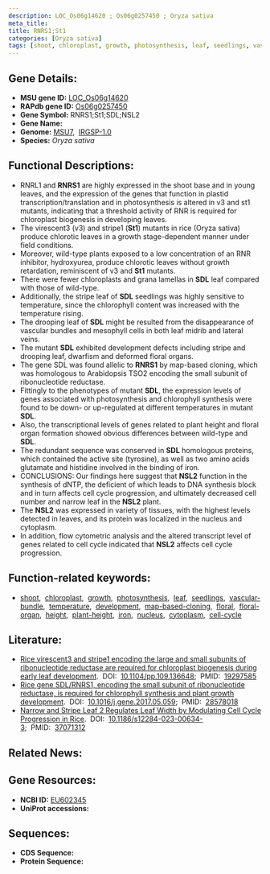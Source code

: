 ```yaml
---
description: LOC_Os06g14620 ; Os06g0257450 ; Oryza sativa
meta_title:
title: RNRS1;St1
categories: [Oryza sativa]
tags: [shoot, chloroplast, growth, photosynthesis, leaf, seedlings, vascular bundle, temperature, development, map-based cloning, floral, floral organ, height, plant height, iron, nucleus, cytoplasm, cell cycle]
---
```


## Gene Details:
- **MSU gene ID:** [LOC_Os06g14620](http://rice.uga.edu/cgi-bin/ORF_infopage.cgi?orf=LOC_Os06g14620)  
- **RAPdb gene ID:** [Os06g0257450](https://rapdb.dna.affrc.go.jp/locus/?name=Os06g0257450)  
- **Gene Symbol:** RNRS1;St1;SDL;NSL2
- **Gene Name:**
- **Genome:**  [MSU7](http://rice.uga.edu/),&nbsp;&nbsp;[IRGSP-1.0](https://rapdb.dna.affrc.go.jp/download/irgsp1.html)
- **Species:** *Oryza sativa*

## Functional Descriptions:
   - RNRL1 and **RNRS1** are highly expressed in the shoot base and in young leaves, and the expression of the genes that function in plastid transcription/translation and in photosynthesis is altered in v3 and st1 mutants, indicating that a threshold activity of RNR is required for chloroplast biogenesis in developing leaves.
   - The virescent3 (v3) and stripe1 (**St1**) mutants in rice (Oryza sativa) produce chlorotic leaves in a growth stage-dependent manner under field conditions.
   - Moreover, wild-type plants exposed to a low concentration of an RNR inhibitor, hydroxyurea, produce chlorotic leaves without growth retardation, reminiscent of v3 and **St1** mutants.
   - There were fewer chloroplasts and grana lamellas in **SDL** leaf compared with those of wild-type.
   - Additionally, the stripe leaf of **SDL** seedlings was highly sensitive to temperature, since the chlorophyll content was increased with the temperature rising.
   - The drooping leaf of **SDL** might be resulted from the disappearance of vascular bundles and mesophyll cells in both leaf midrib and lateral veins.
   - The mutant **SDL** exhibited development defects including stripe and drooping leaf, dwarfism and deformed floral organs.
   - The gene SDL was found allelic to **RNRS1** by map-based cloning, which was homologous to Arabidopsis TSO2 encoding the small subunit of ribonucleotide reductase.
   - Fittingly to the phenotypes of mutant **SDL**, the expression levels of genes associated with photosynthesis and chlorophyll synthesis were found to be down- or up-regulated at different temperatures in mutant **SDL**.
   - Also, the transcriptional levels of genes related to plant height and floral organ formation showed obvious differences between wild-type and **SDL**.
   - The redundant sequence was conserved in **SDL** homologous proteins, which contained the active site (tyrosine), as well as two amino acids glutamate and histidine involved in the binding of iron.
   - CONCLUSIONS: Our findings here suggest that **NSL2** function in the synthesis of dNTP, the deficient of which leads to DNA synthesis block and in turn affects cell cycle progression, and ultimately decreased cell number and narrow leaf in the **NSL2** plant.
   - The **NSL2** was expressed in variety of tissues, with the highest levels detected in leaves, and its protein was localized in the nucleus and cytoplasm.
   - In addition, flow cytometric analysis and the altered transcript level of genes related to cell cycle indicated that **NSL2** affects cell cycle progression.

## Function-related keywords:
   - [shoot](/tags/shoot/),&nbsp;&nbsp;[chloroplast](/tags/chloroplast/),&nbsp;&nbsp;[growth](/tags/growth/),&nbsp;&nbsp;[photosynthesis](/tags/photosynthesis/),&nbsp;&nbsp;[leaf](/tags/leaf/),&nbsp;&nbsp;[seedlings](/tags/seedlings/),&nbsp;&nbsp;[vascular-bundle](/tags/vascular-bundle/),&nbsp;&nbsp;[temperature](/tags/temperature/),&nbsp;&nbsp;[development](/tags/development/),&nbsp;&nbsp;[map-based-cloning](/tags/map-based-cloning/),&nbsp;&nbsp;[floral](/tags/floral/),&nbsp;&nbsp;[floral-organ](/tags/floral-organ/),&nbsp;&nbsp;[height](/tags/height/),&nbsp;&nbsp;[plant-height](/tags/plant-height/),&nbsp;&nbsp;[iron](/tags/iron/),&nbsp;&nbsp;[nucleus](/tags/nucleus/),&nbsp;&nbsp;[cytoplasm](/tags/cytoplasm/),&nbsp;&nbsp;[cell-cycle](/tags/cell-cycle/)

## Literature:
   - [Rice virescent3 and stripe1 encoding the large and small subunits of ribonucleotide reductase are required for chloroplast biogenesis during early leaf development](https://www.doi.org/10.1104/pp.109.136648).&nbsp;&nbsp;DOI:&nbsp;&nbsp;[10.1104/pp.109.136648](https://www.doi.org/10.1104/pp.109.136648);&nbsp;&nbsp;PMID:&nbsp;&nbsp;[19297585](https://pubmed.ncbi.nlm.nih.gov/19297585/)
   - [Rice gene SDL/RNRS1, encoding the small subunit of ribonucleotide reductase, is required for chlorophyll synthesis and plant growth development](https://www.doi.org/10.1016/j.gene.2017.05.059).&nbsp;&nbsp;DOI:&nbsp;&nbsp;[10.1016/j.gene.2017.05.059](https://www.doi.org/10.1016/j.gene.2017.05.059);&nbsp;&nbsp;PMID:&nbsp;&nbsp;[28578018](https://pubmed.ncbi.nlm.nih.gov/28578018/)
   - [Narrow and Stripe Leaf 2 Regulates Leaf Width by Modulating Cell Cycle Progression in Rice](https://www.doi.org/10.1186/s12284-023-00634-3).&nbsp;&nbsp;DOI:&nbsp;&nbsp;[10.1186/s12284-023-00634-3](https://www.doi.org/10.1186/s12284-023-00634-3);&nbsp;&nbsp;PMID:&nbsp;&nbsp;[37071312](https://pubmed.ncbi.nlm.nih.gov/37071312/)

## Related News:

## Gene Resources:
- **NCBI ID:**  [EU602345](http://www.ncbi.nlm.nih.gov/nuccore/EU602345)
- **UniProt accessions:** [](https://www.uniprot.org/uniprotkb//entry)

## Sequences:
- **CDS Sequence:**
- **Protein Sequence:**
